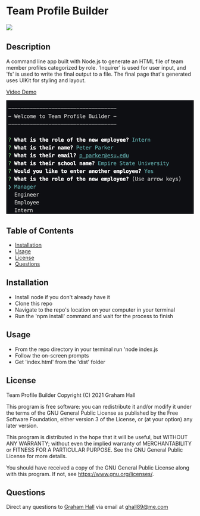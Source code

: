 # Team Profile Builder
![](https://img.shields.io/github/license/ghall89/team-profile-builder?style=for-the-badge)
## Description

A command line app built with Node.js to generate an HTML file of team member profiles categorized by role. 'Inquirer' is used for user input, and 'fs' is used to write the final output to a file. The final page that's generated uses UIKit for styling and layout. 

[Video Demo](https://drive.google.com/file/d/1NJGv6ICaxxlNTfZ7LMhJ32Xcl1ZXQRGf/view?usp=sharing)

![](./screenshot.png)

## Table of Contents

- [Installation](#installation)
- [Usage](#usage)
- [License](#license)
- [Questions](#usage)

## Installation

- Install node if you don't already have it
- Clone this repo
- Navigate to the repo's location on your computer in your terminal
- Run the 'npm install' command and wait for the process to finish

## Usage

- From the repo directory in your terminal run 'node index.js
- Follow the on-screen prompts
- Get 'index.html' from the 'dist' folder

## License

Team Profile Builder
Copyright (C) 2021  Graham Hall

This program is free software: you can redistribute it and/or modify
it under the terms of the GNU General Public License as published by
the Free Software Foundation, either version 3 of the License, or
(at your option) any later version.

This program is distributed in the hope that it will be useful,
but WITHOUT ANY WARRANTY; without even the implied warranty of
MERCHANTABILITY or FITNESS FOR A PARTICULAR PURPOSE.  See the
GNU General Public License for more details.

You should have received a copy of the GNU General Public License
along with this program.  If not, see <https://www.gnu.org/licenses/>.

## Questions

Direct any questions to [Graham Hall](http://github.com/ghall89) via email at ghall89@me.com
